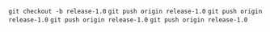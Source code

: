 ```git checkout -b release-1.0```
```git push origin release-1.0```
```git push origin release-1.0```
```git push origin release-1.0```
```git push origin release-1.0```






